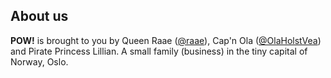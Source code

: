 


## About us



**POW!** is brought to you by Queen Raae ([@raae](https://twitter.com/raae)), Cap'n Ola ([@OlaHolstVea](https://twitter.com/OlaHolstVea)) and Pirate Princess Lillian. A small family (business) in the tiny capital of Norway, Oslo.



